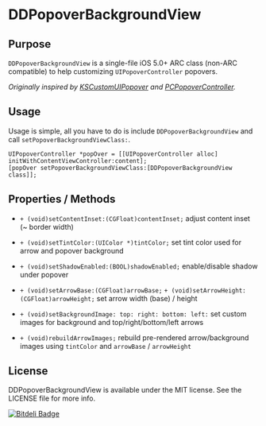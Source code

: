 DDPopoverBackgroundView
==============


Purpose
--------------

`DDPopoverBackgroundView` is a single-file iOS 5.0+ ARC class (non-ARC compatible) to help customizing `UIPopoverController` popovers.

*Originally inspired by [KSCustomUIPopover](https://github.com/Scianski/KSCustomUIPopover) and [PCPopoverController](https://github.com/pcperini/PCPopoverController).*


Usage
--------------

Usage is simple, all you have to do is include `DDPopoverBackgroundView` and call `setPopoverBackgroundViewClass:`.

	UIPopoverController *popOver = [[UIPopoverController alloc] initWithContentViewController:content];
	[popOver setPopoverBackgroundViewClass:[DDPopoverBackgroundView class]];


Properties / Methods
--------------

 - `+ (void)setContentInset:(CGFloat)contentInset;`
	adjust content inset (~ border width)

 - `+ (void)setTintColor:(UIColor *)tintColor;`
	set tint color used for arrow and popover background

 - `+ (void)setShadowEnabled:(BOOL)shadowEnabled;`
	enable/disable shadow under popover

 - `+ (void)setArrowBase:(CGFloat)arrowBase;`
   `+ (void)setArrowHeight:(CGFloat)arrowHeight;`
	set arrow width (base) / height

 - `+ (void)setBackgroundImage: top: right: bottom: left:`
	set custom images for background and top/right/bottom/left arrows

 - `+ (void)rebuildArrowImages;`
	rebuild pre-rendered arrow/background images using `tintColor` and `arrowBase` / `arrowHeight`


License
---------------

DDPopoverBackgroundView is available under the MIT license. See the LICENSE file for more info.


[![Bitdeli Badge](https://d2weczhvl823v0.cloudfront.net/ddebin/ddpopoverbackgroundview/trend.png)](https://bitdeli.com/free "Bitdeli Badge")


